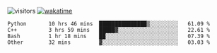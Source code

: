 <!--[![Top Langs](https://github-readme-stats.vercel.app/api/top-langs/?username=OrangeSodahub&layout=compact)](https://github.com/anuraghazra/github-readme-stats)-->
<!--[![OrangeSodahub's GitHub stats](https://github-readme-stats.vercel.app/api?username=OrangeSodahub)](https://github.com/anuraghazra/github-readme-stats)-->
![visitors](https://visitor-badge.glitch.me/badge?page_id=OrangeSodahub)
[![wakatime](https://wakatime.com/badge/user/55e306c3-cea9-4c2e-9056-61b183dcb26a.svg)](https://wakatime.com/@55e306c3-cea9-4c2e-9056-61b183dcb26a)
<!--START_SECTION:waka-->

```text
Python       10 hrs 46 mins  ███████████████▒░░░░░░░░░   61.09 %
C++          3 hrs 59 mins   █████▓░░░░░░░░░░░░░░░░░░░   22.61 %
Bash         1 hr 18 mins    ██░░░░░░░░░░░░░░░░░░░░░░░   07.39 %
Other        32 mins         ▓░░░░░░░░░░░░░░░░░░░░░░░░   03.03 %
```

<!--END_SECTION:waka-->
